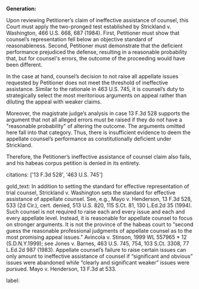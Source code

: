 **Generation:**

Upon reviewing Petitioner’s claim of ineffective assistance of counsel, this Court must apply the two-pronged test established by Strickland v. Washington, 466 U.S. 668, 687 (1984). First, Petitioner must show that counsel’s representation fell below an objective standard of reasonableness. Second, Petitioner must demonstrate that the deficient performance prejudiced the defense, resulting in a reasonable probability that, but for counsel's errors, the outcome of the proceeding would have been different. 

In the case at hand, counsel’s decision to not raise all appellate issues requested by Petitioner does not meet the threshold of ineffective assistance. Similar to the rationale in 463 U.S. 745, it is counsel’s duty to strategically select the most meritorious arguments on appeal rather than diluting the appeal with weaker claims. 

Moreover, the magistrate judge’s analysis in case 13 F.3d 528 supports the argument that not all alleged errors must be raised if they do not have a "reasonable probability" of altering the outcome. The arguments omitted here fall into that category. Thus, there is insufficient evidence to deem the appellate counsel’s performance as constitutionally deficient under Strickland.

Therefore, the Petitioner’s ineffective assistance of counsel claim also fails, and his habeas corpus petition is denied in its entirety.

citations: ['13 F.3d 528', '463 U.S. 745']

gold_text: In addition to setting the standard for effective representation of trial counsel, Strickland v. Washington sets the standard for effective assistance of appellate counsel. See, e.g., Mayo v. Henderson, 13 F.3d 528, 533 (2d Cir.), cert. denied, 513 U.S. 820, 115 S.Ct. 81, 130 L.Ed.2d 35 (1994). Such counsel is not required to raise each and every issue and each and every appellate level. Instead, it is reasonable for appellate counsel to focus on stronger arguments. It is not the province of the habeas court to “second guess the reasonable professional judgments of appellate counsel as to the most promising appeal issues.” Avincola v. Stinson, 1999 WL 557965 * 12 (S.D.N.Y.1999); see Jones v. Barnes, 463 U.S. 745, 754, 103 S.Ct. 3308, 77 L.Ed.2d 987 (1983). Appellate counsel’s failure to raise certain issues can only amount to ineffective assistance of counsel if “significant and obvious” issues were abandoned while “clearly and significant weaker” issues were pursued. Mayo v. Henderson, 13 F.3d at 533.

label: 